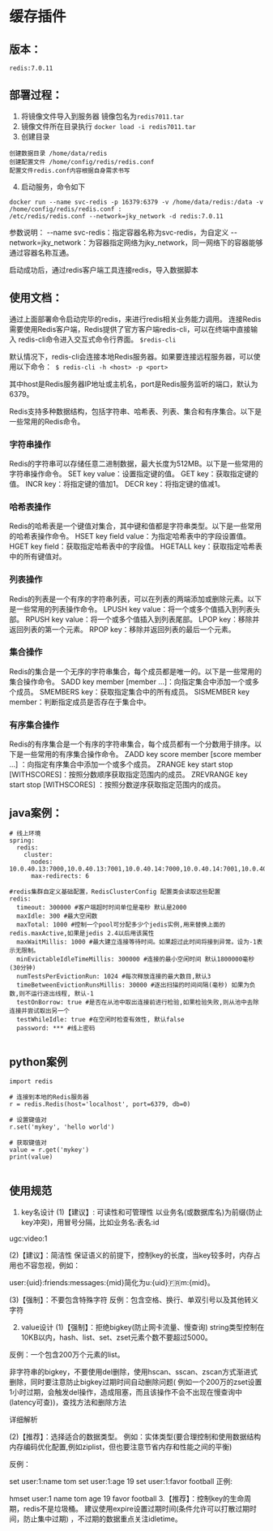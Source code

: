 # 缓存插件

## 版本：

    redis:7.0.11

## 部署过程：

1. 将镜像文件导入到服务器 镜像包名为`redis7011.tar`
2. 镜像文件所在目录执行
   `docker load -i redis7011.tar`
3. 创建目录

~~~
创建数据目录 /home/data/redis
创建配置文件 /home/config/redis/redis.conf
配置文件redis.conf内容根据自身需求书写
~~~

4. 启动服务，命令如下

~~~
docker run --name svc-redis -p 16379:6379 -v /home/data/redis:/data -v /home/config/redis/redis.conf :
/etc/redis/redis.conf --network=jky_network -d redis:7.0.11
~~~

参数说明： --name svc-redis：指定容器名称为svc-redis，为自定义 --network=jky_network：为容器指定网络为jky_network，同一网络下的容器能够通过容器名称互通。

启动成功后，通过redis客户端工具连接redis，导入数据脚本

## 使用文档：

通过上面部署命令启动完毕的redis，来进行redis相关业务能力调用。 连接Redis需要使用Redis客户端，Redis提供了官方客户端redis-cli，可以在终端中直接输入
redis-cli命令进入交互式命令行界面。 `$redis-cli`

默认情况下，redis-cli会连接本地Redis服务器。如果要连接远程服务器，可以使用以下命令：` $ redis-cli -h <host> -p <port>`

其中host是Redis服务器IP地址或主机名，port是Redis服务监听的端口，默认为6379。

Redis支持多种数据结构，包括字符串、哈希表、列表、集合和有序集合。以下是一些常用的Redis命令。

### 字符串操作

Redis的字符串可以存储任意二进制数据，最大长度为512MB。以下是一些常用的字符串操作命令。 SET key value：设置指定键的值。 GET key：获取指定键的值。 INCR key：将指定键的值加1。 DECR
key：将指定键的值减1。

### 哈希表操作

Redis的哈希表是一个键值对集合，其中键和值都是字符串类型。以下是一些常用的哈希表操作命令。 HSET key field value：为指定哈希表中的字段设置值。 HGET key field：获取指定哈希表中的字段值。 HGETALL
key：获取指定哈希表中的所有键值对。

### 列表操作

Redis的列表是一个有序的字符串列表，可以在列表的两端添加或删除元素。以下是一些常用的列表操作命令。 LPUSH key value：将一个或多个值插入到列表头部。 RPUSH key value：将一个或多个值插入到列表尾部。 LPOP
key：移除并返回列表的第一个元素。 RPOP key：移除并返回列表的最后一个元素。

### 集合操作

Redis的集合是一个无序的字符串集合，每个成员都是唯一的。以下是一些常用的集合操作命令。 SADD key member [member ...]：向指定集合中添加一个或多个成员。 SMEMBERS key：获取指定集合中的所有成员。
SISMEMBER key member：判断指定成员是否存在于集合中。

### 有序集合操作

Redis的有序集合是一个有序的字符串集合，每个成员都有一个分数用于排序。以下是一些常用的有序集合操作命令。 ZADD key score member [score member ...]
：向指定有序集合中添加一个或多个成员。 ZRANGE key start stop [WITHSCORES]：按照分数顺序获取指定范围内的成员。 ZREVRANGE key start stop [WITHSCORES]
：按照分数逆序获取指定范围内的成员。

## java案例：

~~~
# 线上环境
spring:
  redis:
    cluster:
      nodes: 10.0.40.13:7000,10.0.40.13:7001,10.0.40.14:7000,10.0.40.14:7001,10.0.40.23:7000,10.0.40.23:7001
      max-redirects: 6

#redis集群自定义基础配置，RedisClusterConfig 配置类会读取这些配置
redis:
  timeout: 300000 #客户端超时时间单位是毫秒 默认是2000
  maxIdle: 300 #最大空闲数
  maxTotal: 1000 #控制一个pool可分配多少个jedis实例,用来替换上面的redis.maxActive,如果是jedis 2.4以后用该属性
  maxWaitMillis: 1000 #最大建立连接等待时间。如果超过此时间将接到异常。设为-1表示无限制。
  minEvictableIdleTimeMillis: 300000 #连接的最小空闲时间 默认1800000毫秒(30分钟)
  numTestsPerEvictionRun: 1024 #每次释放连接的最大数目,默认3
  timeBetweenEvictionRunsMillis: 30000 #逐出扫描的时间间隔(毫秒) 如果为负数,则不运行逐出线程, 默认-1
  testOnBorrow: true #是否在从池中取出连接前进行检验,如果检验失败,则从池中去除连接并尝试取出另一个
  testWhileIdle: true #在空闲时检查有效性, 默认false
  password: *** #线上密码


~~~

## python案例

~~~
import redis

# 连接到本地的Redis服务器
r = redis.Redis(host='localhost', port=6379, db=0)

# 设置键值对
r.set('mykey', 'hello world')

# 获取键值对
value = r.get('mykey')
print(value)


~~~

## 使用规范

1. key名设计
   (1)【建议】: 可读性和可管理性 以业务名(或数据库名)为前缀(防止key冲突)，用冒号分隔，比如业务名:表名:id

ugc:video:1

(2)【建议】：简洁性 保证语义的前提下，控制key的长度，当key较多时，内存占用也不容忽视，例如：

user:{uid}:friends:messages:{mid}简化为u:{uid}:fr:m:{mid}。

(3)【强制】：不要包含特殊字符 反例：包含空格、换行、单双引号以及其他转义字符

2. value设计
   (1)【强制】：拒绝bigkey(防止网卡流量、慢查询)
   string类型控制在10KB以内，hash、list、set、zset元素个数不要超过5000。

反例：一个包含200万个元素的list。

非字符串的bigkey，不要使用del删除，使用hscan、sscan、zscan方式渐进式删除，同时要注意防止bigkey过期时间自动删除问题(
例如一个200万的zset设置1小时过期，会触发del操作，造成阻塞，而且该操作不会不出现在慢查询中(latency可查))，查找方法和删除方法

详细解析

(2)【推荐】：选择适合的数据类型。 例如：实体类型(要合理控制和使用数据结构内存编码优化配置,例如ziplist，但也要注意节省内存和性能之间的平衡)

反例：

set user:1:name tom set user:1:age 19 set user:1:favor football 正例:

hmset user:1 name tom age 19 favor football 3.【推荐】：控制key的生命周期，redis不是垃圾桶。 建议使用expire设置过期时间(条件允许可以打散过期时间，防止集中过期)
，不过期的数据重点关注idletime。